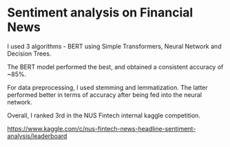# Sentiment analysis on Financial News

I used 3 algorithms - BERT using Simple Transformers, Neural Network and Decision Trees. 

The BERT model performed the best, and obtained a consistent accuracy of ~85%. 

For data preprocessing, I used stemming and lemmatization. The latter performed better in terms of accuracy after being fed into the neural network. 

Overall, I ranked 3rd in the NUS Fintech internal kaggle competition. 

https://www.kaggle.com/c/nus-fintech-news-headline-sentiment-analysis/leaderboard
